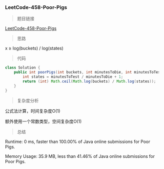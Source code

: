 ### LeetCode-458-Poor-Pigs

> 题目链接

[LeetCode-458-Poor-Pigs](https://leetcode.com/problems/poor-pigs/)

> 思路

x ≥ log(buckets) / log(states)

> 代码

```java
class Solution {
    public int poorPigs(int buckets, int minutesToDie, int minutesToTest) {
        int states = minutesToTest / minutesToDie + 1;
        return (int) Math.ceil(Math.log(buckets) / Math.log(states));
    }
}
```

> 复杂度分析

公式法计算，时间复杂度O(1)

额外使用一个常数类型，空间复杂度O(1)

> 总结

Runtime: 0 ms, faster than 100.00% of Java online submissions for Poor Pigs.

Memory Usage: 35.9 MB, less than 41.46% of Java online submissions for Poor Pigs.
